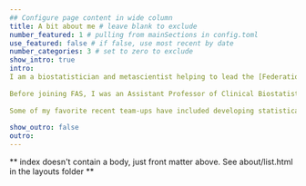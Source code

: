 ```yaml
---
## Configure page content in wide column
title: A bit about me # leave blank to exclude
number_featured: 1 # pulling from mainSections in config.toml
use_featured: false # if false, use most recent by date
number_categories: 3 # set to zero to exclude
show_intro: true
intro:  
I am a biostatistician and metascientist helping to lead the [Federation of American Scientists](https://www.fas.org)' new Impetus Institute. My work focuses on growing and strengthening the metascience community, with the ultimate goal of improving scientific research, funding, institutions, and incentive structures through experimentation.
  
Before joining FAS, I was an Assistant Professor of Clinical Biostatistics at Columbia University and a research scientist at the New York State Psychiatric Institute; my academic research touched on statistical methodology, medical imaging, and mental health. Throughout my career, I have aimed to produce cross-cutting and interdisciplinary work, and am always excited to connect about potential collaborations (so feel free to send me a note at jdworkin@fas.org!)
  
Some of my favorite recent team-ups have included developing statistical methods for multiple sclerosis research with [Taki Shinohara](https://www.cceb.med.upenn.edu/pennsive/personnel), investigating inequities in scientific citation practices with [Dani Bassett](https://complexsystemsupenn.com/personal) and [Perry Zurn](https://www.perryzurn.com/), and delving into job automation and skill networks with the folks at [The Pudding](https://www.pudding.cool). You can find a few examples of my most recent work below, and a more comprehensive list on the [research](/research) and [projects](/projects) pages.
  
show_outro: false
outro:
---
```


** index doesn't contain a body, just front matter above.
See about/list.html in the layouts folder **